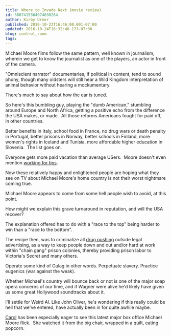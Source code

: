 ```yaml
---
title: Where to Invade Next (movie review)
id: 3867415364974638264
author: Kirby Urner
published: 2016-10-22T16:46:00.001-07:00
updated: 2016-10-24T16:32:48.173-07:00
blog: control_room
tags: 
---
```


[](https://www.flickr.com/photos/kirbyurner/30498324745/in/dateposted-public/)

Michael Moore films follow the same pattern, well known in journalism, wherein we get to know the journalist as one of the players, an actor in front of the camera. 

"Omniscient narrator" documentaries, if political in content, tend to sound phony, though many oldsters will still hear a Wild Kingdom interpretation of animal behavior without hearing a mockumentary.

There's much to say about how the ear is tuned.

So here's this bumbling guy, playing the "dumb American," stumbling around Europe and North Africa, getting a positive echo from the difference the USA makes, or made.  All those reforms Americans fought for paid off, in other countries.

Better benefits in Italy, school food in France, no drug wars or death penalty in Portugal, better prisons in Norway, better schools in Finland, more women's rights in Iceland and Tunisia, more affordable higher education in Slovenia.  The list goes on.

Everyone gets more paid vacation than average USers.  Moore doesn't even mention [working for tips](https://www.fordfoundation.org/ideas/equals-change-blog/posts/american-tipping-is-rooted-in-slavery-and-it-still-hurts-workers-today/).

Now these relatively happy and enlightened people are hoping what they see on TV about Michael Moore's home country is not their worst nightmare coming true.

Michael Moore appears to come from some hell people wish to avoid, at this point.

How might we explain this grave turnaround in reputation, and will the USA recover?

The explanation offered has to do with a "race to the top" being harder to win than a "race to the bottom".

The recipe then, was to criminalize all [drug pushing](http://mybizmo.blogspot.com/2016/08/drug-pushers.html) outside legal advertising, as a way to keep people down and out and/or hard at work within "chain gang" prison colonies, thereby providing prison labor to Victoria's Secret and many others.  

Operate some kind of Gulag in other words. Perpetuate slavery. Practice eugenics (war against the weak).

Whether Michael's country will bounce back or not is one of the major soap opera concerns of our time, and if Wagner were alive he'd likely have given us some great Hollywood soundtracks about it.

I'll settle for Weird Al.  Like John Oliver, he's wondering if this really could be hell that we've entered, have actually been in for quite awhile maybe.

[Carol](http://mybizmo.blogspot.com/2016/10/mystics.html) has been especially eager to see this latest major box office Michael Moore flick.  She watched it from the big chair, wrapped in a quilt, eating popcorn.